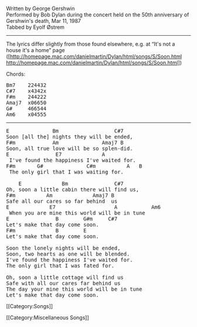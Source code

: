 Written by George Gershwin<br>
Performed by Bob Dylan during the concert held on the 50th anniversary
of Gershwin's death, Mar 11, 1987<br>
Tabbed by Eyolf Østrem

----
The lyrics differ slightly from those found elsewhere, e.g. at “It's
not a house it's a home” page ([http://homepage.mac.com/danielmartin/Dylan/html/songs/S/Soon.html http://homepage.mac.com/danielmartin/Dylan/html/songs/S/Soon.html])

Chords:

<pre class="chords">
Bm7    224432
C#7    x4342x
F#m    244222
Amaj7  x06650
G#     466544
Am6    x04555
</pre>

----
<pre class="verse">
E              Bm                  C#7
Soon [all the] nights they will be ended,
F#m            Am              Amaj7 B
Soon, all true love will be so splen-did.
E               E7             A
 I've found the happiness I've waited for.
F#m       G#              C#m          A   B
 The only girl that I was waiting for.

    E             Bm               C#7
Oh, soon a little cabin there will find us,
F#m          Am             Amaj7 B
Safe all our cares so far behind  us
E             E7                   A           Am6
 When you are mine this world will be in tune
E               B        G#m     C#7
Let's make that day come soon.
F#m             B        E
Let's make that day come soon.

Soon the lonely nights will be ended,
Soon, two hearts as one will be blended.
I've found the happiness I've waited for.
The only girl that I was fated for.

Oh, soon a little cottage will find us
Safe with all our cares far behind us
The day your mine this world will be in tune
Let's make that day come soon.
</pre>

[[Category:Songs]]

[[Category:Miscellaneous Songs]]